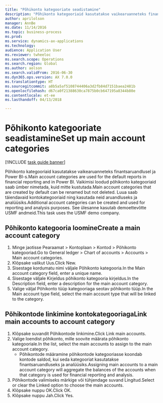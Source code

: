 ```yaml
--- 
title: "Põhikonto kategooriate seadistamine"
description: "Põhikonto kategooriaid kasutatakse vaikearuanneteks finantsaruandlusel ja Power BI-s."
author: aprilolson
manager: AnnBe
ms.date: 11/14/2016
ms.topic: business-process
ms.prod: 
ms.service: dynamics-ax-applications
ms.technology: 
audience: Application User
ms.reviewer: twheeloc
ms.search.scope: Operations
ms.search.region: Global
ms.author: aolson
ms.search.validFrom: 2016-06-30
ms.dyn365.ops.version: AX 7.0.0
ms.translationtype: HT
ms.sourcegitcommit: a8b5a5af5108744406a3d2fb84d7151baea2481b
ms.openlocfilehash: d67ca0f21388630ca7875b0cb647195a8344b80e
ms.contentlocale: et-ee
ms.lasthandoff: 04/13/2018

---
```

# <a name="set-up-main-account-categories"></a><span data-ttu-id="e057d-103">Põhikonto kategooriate seadistamine</span><span class="sxs-lookup"><span data-stu-id="e057d-103">Set up main account categories</span></span>

[!INCLUDE [task guide banner](../../includes/task-guide-banner.md)]

<span data-ttu-id="e057d-104">Põhikonto kategooriaid kasutatakse vaikearuanneteks finantsaruandlusel ja Power BI-s.</span><span class="sxs-lookup"><span data-stu-id="e057d-104">Main account categories are used for the default reports in financial reporting and in Power BI.</span></span> <span data-ttu-id="e057d-105">Vaikimisi loodud põhikonto kategooriaid saab ümber nimetada, kuid mitte kustutada.</span><span class="sxs-lookup"><span data-stu-id="e057d-105">Main account categories that are created by default can be renamed but not deleted.</span></span> <span data-ttu-id="e057d-106">Luua saab täiendavaid kontokategooriaid ning kasutada neid aruandluseks ja analüüsiks.</span><span class="sxs-lookup"><span data-stu-id="e057d-106">Additional account categories can be created and used for reporting and analysis purposes.</span></span> <span data-ttu-id="e057d-107">See ülesanne kasutab demoettevõtte USMF andmeid.</span><span class="sxs-lookup"><span data-stu-id="e057d-107">This task uses the USMF demo company.</span></span>


## <a name="create-a-main-account-category"></a><span data-ttu-id="e057d-108">Põhikonto kategooria loomine</span><span class="sxs-lookup"><span data-stu-id="e057d-108">Create a main account category</span></span>
1. <span data-ttu-id="e057d-109">Minge jaotisse Pearaamat > Kontoplaan > Kontod > Põhikonto kategooriad.</span><span class="sxs-lookup"><span data-stu-id="e057d-109">Go to General ledger > Chart of accounts > Accounts > Main account categories.</span></span>
2. <span data-ttu-id="e057d-110">Klõpsake valikut Uus.</span><span class="sxs-lookup"><span data-stu-id="e057d-110">Click New.</span></span>
3. <span data-ttu-id="e057d-111">Sisestage kordumatu nimi väljale Põhikonto kategooria.</span><span class="sxs-lookup"><span data-stu-id="e057d-111">In the Main account category field, enter a unique name.</span></span>
4. <span data-ttu-id="e057d-112">Sisestage väljale Kirjeldus põhikonto kategooria kirjeldus.</span><span class="sxs-lookup"><span data-stu-id="e057d-112">In the Description field, enter a description for the main account category.</span></span>
5. <span data-ttu-id="e057d-113">Valige väljal Põhikonto tüüp kategooriaga seotav põhikonto tüüp.</span><span class="sxs-lookup"><span data-stu-id="e057d-113">In the Main account type field, select the main account type that will be linked to the category.</span></span>

## <a name="link-main-accounts-to-account-category"></a><span data-ttu-id="e057d-114">Põhikontode linkimine kontokategooriaga</span><span class="sxs-lookup"><span data-stu-id="e057d-114">Link main accounts to account category</span></span>
1. <span data-ttu-id="e057d-115">Klõpsake suvandit Põhikontode linkimine.</span><span class="sxs-lookup"><span data-stu-id="e057d-115">Click Link main accounts.</span></span>
2. <span data-ttu-id="e057d-116">Valige loendist põhikonto, mille soovite määrata põhikonto kategooriale.</span><span class="sxs-lookup"><span data-stu-id="e057d-116">In the list, select the main accounts to assign to the main account category.</span></span>
    * <span data-ttu-id="e057d-117">Põhikontode määramine põhikontode kategooriasse koondab kontode saldod, kui seda kategooriat kasutatakse finantsaruandluseks ja analüüsiks.</span><span class="sxs-lookup"><span data-stu-id="e057d-117">Assigning main accounts to a main account category will aggregate the balances of the accounts when that category is used for financial reporting and analysis.</span></span>  
3. <span data-ttu-id="e057d-118">Põhikontode valimiseks märkige või tühjendage suvand Lingitud.</span><span class="sxs-lookup"><span data-stu-id="e057d-118">Select or clear the Linked option to choose the main accounts.</span></span>
4. <span data-ttu-id="e057d-119">Klõpsake nuppu OK.</span><span class="sxs-lookup"><span data-stu-id="e057d-119">Click OK.</span></span>
5. <span data-ttu-id="e057d-120">Klõpsake nuppu Jah.</span><span class="sxs-lookup"><span data-stu-id="e057d-120">Click Yes.</span></span>


